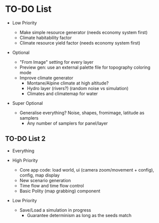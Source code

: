 # TO-DO List

- Low Priority
  - Make simple resource generator (needs economy system first)
  - Climate habitability factor
  - Climate resource yield factor (needs economy system first)

- Optional
  - "From Image" setting for every layer
  - Preview gen: use an external palette file for topography coloring mode
  - Improve climate generator
    - Montane/Alpine climate at high altitude?
    - Hydro layer (rivers?) (random noise vs simulation)
    - Climates and climatemap for water

- Super Optional
  - Generalise everything? Noise, shapes, fromimage, latitude as samplers
    - Any number of samplers for panel/layer

## TO-DO List 2

- Everything

- High Priority
  - Core app code: load world, ui (camera zoom/movement + config), config, map display
  - New scenario generation
  - Time flow and time flow control
  - Basic Polity (map grabbing) component

- Low Priority
  - Save/Load a simulation in progress
    - Guarantee determinism as long as the seeds match
